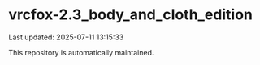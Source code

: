 # vrcfox-2.3_body_and_cloth_edition

Last updated: 2025-07-11 13:15:33

This repository is automatically maintained.
